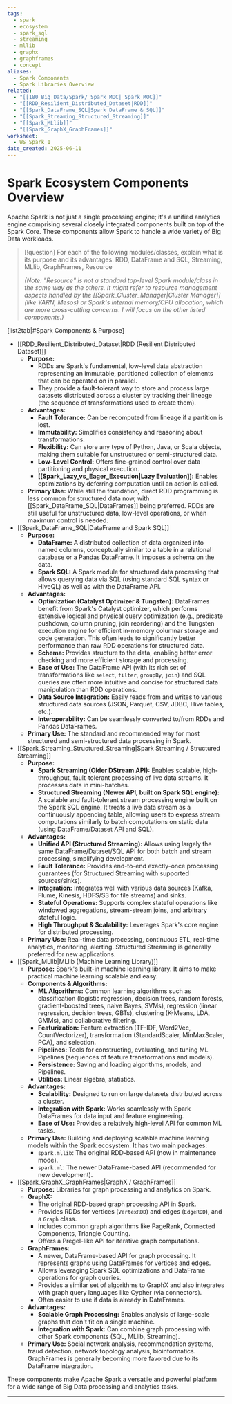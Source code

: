 ```yaml
---
tags:
  - spark
  - ecosystem
  - spark_sql
  - streaming
  - mllib
  - graphx
  - graphframes
  - concept
aliases:
  - Spark Components
  - Spark Libraries Overview
related:
  - "[[180_Big_Data/Spark/_Spark_MOC|_Spark_MOC]]"
  - "[[RDD_Resilient_Distributed_Dataset|RDD]]"
  - "[[Spark_DataFrame_SQL|Spark DataFrame & SQL]]"
  - "[[Spark_Streaming_Structured_Streaming]]"
  - "[[Spark_MLlib]]"
  - "[[Spark_GraphX_GraphFrames]]"
worksheet:
  - WS_Spark_1
date_created: 2025-06-11
---
```

# Spark Ecosystem Components Overview

Apache Spark is not just a single processing engine; it's a unified analytics engine comprising several closely integrated components built on top of the Spark Core. These components allow Spark to handle a wide variety of Big Data workloads.

>[!question] For each of the following modules/classes, explain what is its purpose and its advantages: RDD, DataFrame and SQL, Streaming, MLlib, GraphFrames, Resource
>
>*(Note: "Resource" is not a standard top-level Spark module/class in the same way as the others. It might refer to resource management aspects handled by the [[Spark_Cluster_Manager|Cluster Manager]] (like YARN, Mesos) or Spark's internal memory/CPU allocation, which are more cross-cutting concerns. I will focus on the other listed components.)*

[list2tab|#Spark Components & Purpose]
- [[RDD_Resilient_Distributed_Dataset|RDD (Resilient Distributed Dataset)]]
    -   **Purpose:**
        -   RDDs are Spark's fundamental, low-level data abstraction representing an immutable, partitioned collection of elements that can be operated on in parallel.
        -   They provide a fault-tolerant way to store and process large datasets distributed across a cluster by tracking their lineage (the sequence of transformations used to create them).
    -   **Advantages:**
        -   **Fault Tolerance:** Can be recomputed from lineage if a partition is lost.
        -   **Immutability:** Simplifies consistency and reasoning about transformations.
        -   **Flexibility:** Can store any type of Python, Java, or Scala objects, making them suitable for unstructured or semi-structured data.
        -   **Low-Level Control:** Offers fine-grained control over data partitioning and physical execution.
        -   **[[Spark_Lazy_vs_Eager_Execution|Lazy Evaluation]]:** Enables optimizations by deferring computation until an action is called.
    -   **Primary Use:** While still the foundation, direct RDD programming is less common for structured data now, with [[Spark_DataFrame_SQL|DataFrames]] being preferred. RDDs are still useful for unstructured data, low-level operations, or when maximum control is needed.
- [[Spark_DataFrame_SQL|DataFrame and Spark SQL]]
    -   **Purpose:**
        -   **DataFrame:** A distributed collection of data organized into named columns, conceptually similar to a table in a relational database or a Pandas DataFrame. It imposes a schema on the data.
        -   **Spark SQL:** A Spark module for structured data processing that allows querying data via SQL (using standard SQL syntax or HiveQL) as well as with the DataFrame API.
    -   **Advantages:**
        -   **Optimization (Catalyst Optimizer & Tungsten):** DataFrames benefit from Spark's Catalyst optimizer, which performs extensive logical and physical query optimization (e.g., predicate pushdown, column pruning, join reordering) and the Tungsten execution engine for efficient in-memory columnar storage and code generation. This often leads to significantly better performance than raw RDD operations for structured data.
        -   **Schema:** Provides structure to the data, enabling better error checking and more efficient storage and processing.
        -   **Ease of Use:** The DataFrame API (with its rich set of transformations like `select`, `filter`, `groupBy`, `join`) and SQL queries are often more intuitive and concise for structured data manipulation than RDD operations.
        -   **Data Source Integration:** Easily reads from and writes to various structured data sources (JSON, Parquet, CSV, JDBC, Hive tables, etc.).
        -   **Interoperability:** Can be seamlessly converted to/from RDDs and Pandas DataFrames.
    -   **Primary Use:** The standard and recommended way for most structured and semi-structured data processing in Spark.
- [[Spark_Streaming_Structured_Streaming|Spark Streaming / Structured Streaming]]
    -   **Purpose:**
        -   **Spark Streaming (Older DStream API):** Enables scalable, high-throughput, fault-tolerant processing of live data streams. It processes data in mini-batches.
        -   **Structured Streaming (Newer API, built on Spark SQL engine):** A scalable and fault-tolerant stream processing engine built on the Spark SQL engine. It treats a live data stream as a continuously appending table, allowing users to express stream computations similarly to batch computations on static data (using DataFrame/Dataset API and SQL).
    -   **Advantages:**
        -   **Unified API (Structured Streaming):** Allows using largely the same DataFrame/Dataset/SQL API for both batch and stream processing, simplifying development.
        -   **Fault Tolerance:** Provides end-to-end exactly-once processing guarantees (for Structured Streaming with supported sources/sinks).
        -   **Integration:** Integrates well with various data sources (Kafka, Flume, Kinesis, HDFS/S3 for file streams) and sinks.
        -   **Stateful Operations:** Supports complex stateful operations like windowed aggregations, stream-stream joins, and arbitrary stateful logic.
        -   **High Throughput & Scalability:** Leverages Spark's core engine for distributed processing.
    -   **Primary Use:** Real-time data processing, continuous ETL, real-time analytics, monitoring, alerting. Structured Streaming is generally preferred for new applications.
- [[Spark_MLlib|MLlib (Machine Learning Library)]]
    -   **Purpose:** Spark's built-in machine learning library. It aims to make practical machine learning scalable and easy.
    -   **Components & Algorithms:**
        -   **ML Algorithms:** Common learning algorithms such as classification (logistic regression, decision trees, random forests, gradient-boosted trees, naive Bayes, SVMs), regression (linear regression, decision trees, GBTs), clustering (K-Means, LDA, GMMs), and collaborative filtering.
        -   **Featurization:** Feature extraction (TF-IDF, Word2Vec, CountVectorizer), transformation (StandardScaler, MinMaxScaler, PCA), and selection.
        -   **Pipelines:** Tools for constructing, evaluating, and tuning ML Pipelines (sequences of feature transformations and models).
        -   **Persistence:** Saving and loading algorithms, models, and Pipelines.
        -   **Utilities:** Linear algebra, statistics.
    -   **Advantages:**
        -   **Scalability:** Designed to run on large datasets distributed across a cluster.
        -   **Integration with Spark:** Works seamlessly with Spark DataFrames for data input and feature engineering.
        -   **Ease of Use:** Provides a relatively high-level API for common ML tasks.
    -   **Primary Use:** Building and deploying scalable machine learning models within the Spark ecosystem. It has two main packages:
        -   `spark.mllib`: The original RDD-based API (now in maintenance mode).
        -   `spark.ml`: The newer DataFrame-based API (recommended for new development).
- [[Spark_GraphX_GraphFrames|GraphX / GraphFrames]]
    -   **Purpose:** Libraries for graph processing and analytics on Spark.
    -   **GraphX:**
        -   The original RDD-based graph processing API in Spark.
        -   Provides RDDs for vertices (`VertexRDD`) and edges (`EdgeRDD`), and a `Graph` class.
        -   Includes common graph algorithms like PageRank, Connected Components, Triangle Counting.
        -   Offers a Pregel-like API for iterative graph computations.
    -   **GraphFrames:**
        -   A newer, DataFrame-based API for graph processing. It represents graphs using DataFrames for vertices and edges.
        -   Allows leveraging Spark SQL optimizations and DataFrame operations for graph queries.
        -   Provides a similar set of algorithms to GraphX and also integrates with graph query languages like Cypher (via connectors).
        -   Often easier to use if data is already in DataFrames.
    -   **Advantages:**
        -   **Scalable Graph Processing:** Enables analysis of large-scale graphs that don't fit on a single machine.
        -   **Integration with Spark:** Can combine graph processing with other Spark components (SQL, MLlib, Streaming).
    -   **Primary Use:** Social network analysis, recommendation systems, fraud detection, network topology analysis, bioinformatics. GraphFrames is generally becoming more favored due to its DataFrame integration.

These components make Apache Spark a versatile and powerful platform for a wide range of Big Data processing and analytics tasks.

---